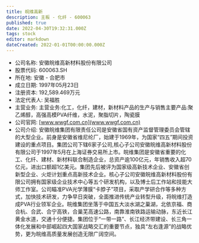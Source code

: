 ```yaml
---
title: 皖维高新
description: 主板 - 化纤 - 600063
published: true
date: 2022-04-30T19:32:31.000Z
tags: stock
editor: markdown
dateCreated: 2022-01-01T00:00:00.000Z
---
```


- 公司名称: 安徽皖维高新材料股份有限公司
- 股票代码: 600063.SH
- 所在地: 安徽 - 合肥市
- 成立日期: 1997年05月23日
- 注册资本: 192,589.469万元
- 法定代表人: 吴福胜
- 主营业务: 主营业务:化工，化纤，建材，新材料产品的生产与销售主要产品:聚乙烯醇，高强高模PVA纤维，水泥，聚脂切片，陶瓷膜
- 公司官网: [www.wwgf.com.cn](www.wwgf.com.cn)
- 公司介绍: 安徽皖维集团有限责任公司是安徽省国有资产监督管理委员会管辖的大型企业。前身是安徽省维尼纶厂，始建于1969年，为国家“四五”期间投资建设的重点项目。集团公司下辖6家子公司,核心子公司安徽皖维高新材料股份有限公司于1997年5月在上海证券交易所上市。皖维集团是安徽省重要的化工、化纤、建材、新材料联合制造企业，总资产逾100亿元，年销售收入超70亿元，进出口额超1亿美元。集团先后被评为国家级高新技术企业、安徽省创新型企业、火炬计划重点高新技术企业。核心子公司安徽皖维高新材料股份有限公司拥有国家级企业技术中心等五个研发机构，以及博士后工作站和技能大师工作室。公司瞄准PVA光学薄膜“卡脖子”项目，采取产学研合作等多种方式，加快技术研发，力争早日突破，全面推进传统产业转型升级，将皖维打造成PVA行业领军企业。皖维集团坐落于中国五大淡水湖之巢湖，北依京福、商合杭、合武、合宁高铁，合巢芜高速公路，南靠淮南铁路运输动脉，东近长江黄金水道，交通十分便捷。集团位于“一带一路”、长江经济带建设、长三角一体化发展和中部崛起四大国家战略交汇的重要节点，独具“左右逢源”的战略优势，更为皖维高质量发展创造无限广阔空间。


